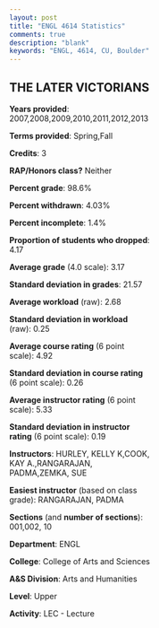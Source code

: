 ```yaml
---
layout: post
title: "ENGL 4614 Statistics"
comments: true
description: "blank"
keywords: "ENGL, 4614, CU, Boulder"
--- 
```

<head>
<script src="https://ajax.googleapis.com/ajax/libs/jquery/2.1.3/jquery.min.js"></script>
<script src="https://dl.dropboxusercontent.com/s/pc42nxpaw1ea4o9/highcharts.js?dl=0"></script>
<!-- <script src="../assets/js/highcharts.js"></script> -->
<style type="text/css">@font-face {
	font-family: "Bebas Neue";
	src: url(https://www.filehosting.org/file/details/544349/BebasNeue%20Regular.otf) format("opentype");
	}
	h1.Bebas { 
		font-family: "Bebas Neue", Verdana, Tahoma;
	}
</style>
</head>
<body>
	<div id="container" style="float: right; width: 45%; height: 88%; margin-left: 2.5%; margin-right: 2.5%;"></div>
	<script language="JavaScript">
		$(document).ready(function() {
		var chart = {type: 'column'};
		var title = {text: 'Grade Distribution'};
		var xAxis = {categories: ['A','B','C','D','F'],crosshair: true};
		var yAxis = {min: 0,title: {text: 'Percentage'}};
		var tooltip = {headerFormat: '<center><b><span style="font-size:20px">{point.key}</span></b></center>',
		               pointFormat: '<td style="padding:0"><b>{point.y:.1f}%</b></td>',
		               footerFormat: '</table>',shared: true,useHTML: true};
		var plotOptions = {column: {pointPadding: 0.0,borderWidth: 0}};  
		var credits = {enabled: false};var series= [{name: 'Percent',data: [41.69,39.32,16.61,0.68,1.69,]}];
		var json = {};
		json.chart = chart;
		json.title = title;
		json.tooltip = tooltip;
		json.xAxis = xAxis;
		json.yAxis = yAxis;  
		json.series = series;
		json.plotOptions = plotOptions;  
		json.credits = credits;
		$('#container').highcharts(json);
	});
	</script>
</body>
			   
## THE LATER VICTORIANS

**Years provided**: 2007,2008,2009,2010,2011,2012,2013

**Terms provided**: Spring,Fall

**Credits**: 3

**RAP/Honors class?** Neither

**Percent grade**: 98.6%

**Percent withdrawn**: 4.03%

**Percent incomplete**: 1.4%

**Proportion of students who dropped**: 4.17

**Average grade** (4.0 scale): 3.17

**Standard deviation in grades**: 21.57

**Average workload** (raw): 2.68

**Standard deviation in workload** (raw): 0.25

**Average course rating** (6 point scale): 4.92

**Standard deviation in course rating** (6 point scale): 0.26

**Average instructor rating** (6 point scale): 5.33

**Standard deviation in instructor rating** (6 point scale): 0.19

**Instructors**: HURLEY, KELLY K,COOK, KAY A.,RANGARAJAN, PADMA,ZEMKA, SUE

**Easiest instructor** (based on class grade): RANGARAJAN, PADMA

**Sections** (and **number of sections**): 001,002, 10

**Department**: ENGL

**College**: College of Arts and Sciences

**A&S Division**: Arts and Humanities

**Level**: Upper

**Activity**: LEC - Lecture